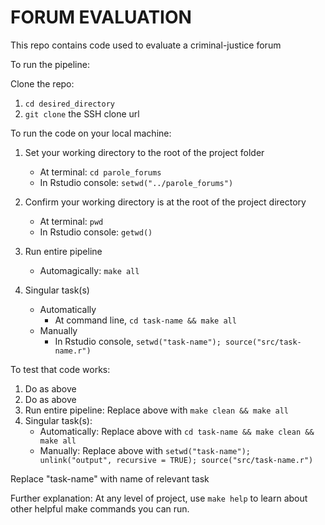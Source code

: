 # FORUM EVALUATION
This repo contains code used to evaluate a criminal-justice forum

To run the pipeline:

Clone the repo:
1. `cd desired_directory`
2.  `git clone` the SSH clone url

To run the code on your local machine:
1. Set your working directory to the root of the project folder
	- At terminal: `cd parole_forums`
	- In Rstudio console: `setwd("../parole_forums")`

2. Confirm your working directory is at the root of the project directory
	- At terminal: `pwd`
	- In Rstudio console: `getwd()`

3. Run entire pipeline
	- Automagically: `make all`

4. Singular task(s)
	- Automatically
		- At command line, `cd task-name && make all`
	- Manually
		- In Rstudio console, `setwd("task-name"); source("src/task-name.r")`

To test that code works:
1. Do as above
2. Do as above
3. Run entire pipeline: Replace above with `make clean && make all`
4. Singular task(s):
    - Automatically: Replace above with `cd task-name && make clean && make all`
    - Manually: Replace above with `setwd("task-name"); unlink("output", recursive = TRUE); source("src/task-name.r")`

Replace "task-name" with name of relevant task

Further explanation:
At any level of project, use `make help` to learn about other helpful make commands you can run.
